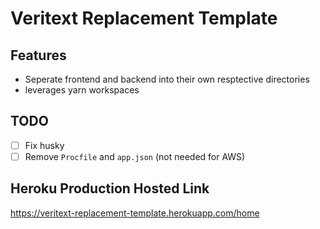 # Veritext Replacement Template

## Features
- Seperate frontend and backend into their own resptective directories
- leverages yarn workspaces


## TODO
- [ ] Fix husky
- [ ] Remove `Procfile` and `app.json` (not needed for AWS)

## Heroku Production Hosted Link
https://veritext-replacement-template.herokuapp.com/home